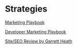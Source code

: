 # Strategies

[Marketing Playbook](Strategies%2024154a9b60694c6a8c0c03ceb86bd5d6/Marketing%20Playbook%202ffe7679a1484a7dbf2a4a8012661d15.md)

[Developer Marketing Playbook](Strategies%2024154a9b60694c6a8c0c03ceb86bd5d6/Developer%20Marketing%20Playbook%2011c9c5b3b6e8449b8324859ef2811b83.md)

[Site/SEO Review by Garrett Heath](Strategies%2024154a9b60694c6a8c0c03ceb86bd5d6/Site%20SEO%20Review%20by%20Garrett%20Heath%20140b579c551e4f7aa3ad2de0575555ab.md)